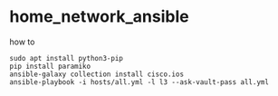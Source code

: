 # home_network_ansible

how to
```shell
sudo apt install python3-pip
pip install paramiko
ansible-galaxy collection install cisco.ios
ansible-playbook -i hosts/all.yml -l l3 --ask-vault-pass all.yml
```



